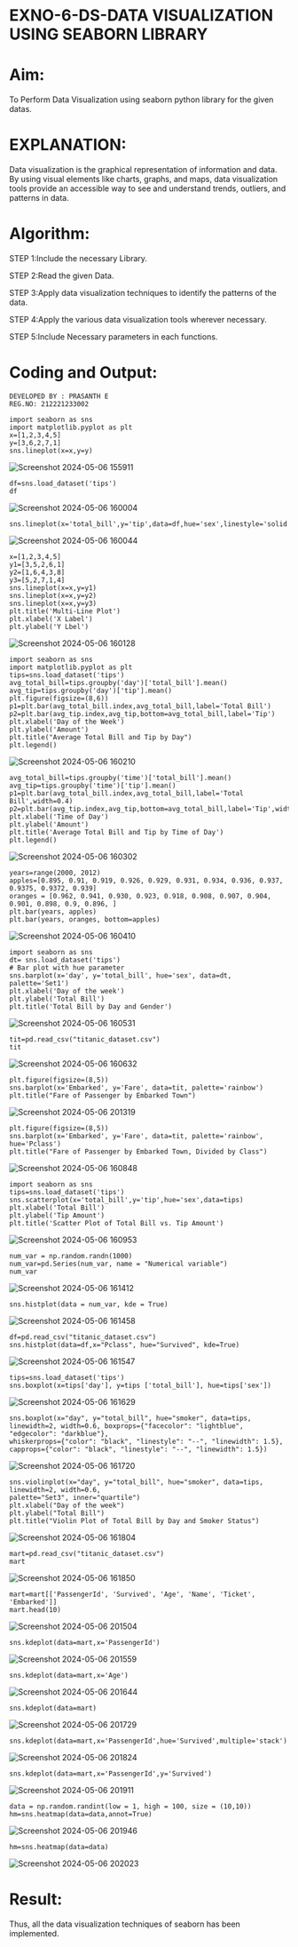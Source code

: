 # EXNO-6-DS-DATA VISUALIZATION USING SEABORN LIBRARY

# Aim:
  To Perform Data Visualization using seaborn python library for the given datas.

# EXPLANATION:
Data visualization is the graphical representation of information and data. By using visual elements like charts, graphs, and maps, data visualization tools provide an accessible way to see and understand trends, outliers, and patterns in data.

# Algorithm:
STEP 1:Include the necessary Library.

STEP 2:Read the given Data.

STEP 3:Apply data visualization techniques to identify the patterns of the data.

STEP 4:Apply the various data visualization tools wherever necessary.

STEP 5:Include Necessary parameters in each functions.

# Coding and Output:
```
DEVELOPED BY : PRASANTH E
REG.NO: 212221233002
```
```
import seaborn as sns
import matplotlib.pyplot as plt
x=[1,2,3,4,5]
y=[3,6,2,7,1]
sns.lineplot(x=x,y=y)
```
![Screenshot 2024-05-06 155911](https://github.com/Anusharonselva/EXNO-6-DS/assets/119405600/49d9b1ca-f56c-4a3c-9f69-2fd60595a9bd)
```
df=sns.load_dataset('tips')
df
```
![Screenshot 2024-05-06 160004](https://github.com/Anusharonselva/EXNO-6-DS/assets/119405600/fd6d7841-8c38-4994-9fbf-85db4897edf7)
```
sns.lineplot(x='total_bill',y='tip',data=df,hue='sex',linestyle='solid',legend='auto')
```
![Screenshot 2024-05-06 160044](https://github.com/Anusharonselva/EXNO-6-DS/assets/119405600/9f5e55e3-a87f-4db0-b679-c7f2f6299e9e)
```
x=[1,2,3,4,5]
y1=[3,5,2,6,1]
y2=[1,6,4,3,8]
y3=[5,2,7,1,4]
sns.lineplot(x=x,y=y1)
sns.lineplot(x=x,y=y2)
sns.lineplot(x=x,y=y3)
plt.title('Multi-Line Plot')
plt.xlabel('X Label')
plt.ylabel('Y Lbel')
```
![Screenshot 2024-05-06 160128](https://github.com/Anusharonselva/EXNO-6-DS/assets/119405600/be2634bf-e69f-4bd7-80c2-961e8e985caa)
```
import seaborn as sns
import matplotlib.pyplot as plt
tips=sns.load_dataset('tips')
avg_total_bill=tips.groupby('day')['total_bill'].mean()
avg_tip=tips.groupby('day')['tip'].mean()
plt.figure(figsize=(8,6))
p1=plt.bar(avg_total_bill.index,avg_total_bill,label='Total Bill')
p2=plt.bar(avg_tip.index,avg_tip,bottom=avg_total_bill,label='Tip')
plt.xlabel('Day of the Week')
plt.ylabel('Amount')
plt.title("Average Total Bill and Tip by Day")
plt.legend()
```
![Screenshot 2024-05-06 160210](https://github.com/Anusharonselva/EXNO-6-DS/assets/119405600/d6e12d89-00ee-4020-9052-95353c75ddfc)
```
avg_total_bill=tips.groupby('time')['total_bill'].mean()
avg_tip=tips.groupby('time')['tip'].mean()
p1=plt.bar(avg_total_bill.index,avg_total_bill,label='Total Bill',width=0.4)
p2=plt.bar(avg_tip.index,avg_tip,bottom=avg_total_bill,label='Tip',width=0.4)
plt.xlabel('Time of Day')
plt.ylabel('Amount')
plt.title('Average Total Bill and Tip by Time of Day')
plt.legend()
```
![Screenshot 2024-05-06 160302](https://github.com/Anusharonselva/EXNO-6-DS/assets/119405600/8b6cf167-f1b1-4125-a1bf-893d015466d2)
```
years=range(2000, 2012)
apples=[0.895, 0.91, 0.919, 0.926, 0.929, 0.931, 0.934, 0.936, 0.937, 0.9375, 0.9372, 0.939] 
oranges = [0.962, 0.941, 0.930, 0.923, 0.918, 0.908, 0.907, 0.904, 0.901, 0.898, 0.9, 0.896, ]
plt.bar(years, apples)
plt.bar(years, oranges, bottom=apples)
```
![Screenshot 2024-05-06 160410](https://github.com/Anusharonselva/EXNO-6-DS/assets/119405600/23c58270-fd80-48b7-b389-f17c79e31534)
```
import seaborn as sns
dt= sns.load_dataset('tips')
# Bar plot with hue parameter
sns.barplot(x='day', y='total_bill', hue='sex', data=dt, palette='Set1')
plt.xlabel('Day of the week')
plt.ylabel('Total Bill')
plt.title('Total Bill by Day and Gender')
```
![Screenshot 2024-05-06 160531](https://github.com/Anusharonselva/EXNO-6-DS/assets/119405600/552ea7af-f178-4ee3-a995-3cea86a3d517)
```
tit=pd.read_csv("titanic_dataset.csv")
tit
```
![Screenshot 2024-05-06 160632](https://github.com/Anusharonselva/EXNO-6-DS/assets/119405600/85bbe2e0-26d9-48f4-a525-dba9676dec9e)
```
plt.figure(figsize=(8,5))
sns.barplot(x='Embarked', y='Fare', data=tit, palette='rainbow') 
plt.title("Fare of Passenger by Embarked Town")
```
![Screenshot 2024-05-06 201319](https://github.com/Anusharonselva/EXNO-6-DS/assets/119405600/04aef0b1-40bc-4ed1-8712-39b11bc5c8de)

```
plt.figure(figsize=(8,5))
sns.barplot(x='Embarked', y='Fare', data=tit, palette='rainbow', hue='Pclass') 
plt.title("Fare of Passenger by Embarked Town, Divided by Class")
```
![Screenshot 2024-05-06 160848](https://github.com/Anusharonselva/EXNO-6-DS/assets/119405600/3abb21a9-8a8f-4e3f-869c-817cd65f372f)
```
import seaborn as sns
tips=sns.load_dataset('tips')
sns.scatterplot(x='total_bill',y='tip',hue='sex',data=tips)
plt.xlabel('Total Bill')
plt.ylabel('Tip Amount')
plt.title('Scatter Plot of Total Bill vs. Tip Amount')
```
![Screenshot 2024-05-06 160953](https://github.com/Anusharonselva/EXNO-6-DS/assets/119405600/69a6d3bd-7a4c-4f22-9ec0-0a395db5bfe5)

```
num_var = np.random.randn(1000)
num_var=pd.Series(num_var, name = "Numerical variable")
num_var
```
![Screenshot 2024-05-06 161412](https://github.com/Anusharonselva/EXNO-6-DS/assets/119405600/9afb2c33-4183-424b-9f6f-a759713f8dff)
```
sns.histplot(data = num_var, kde = True)
```
![Screenshot 2024-05-06 161458](https://github.com/Anusharonselva/EXNO-6-DS/assets/119405600/23c94a65-4311-4ee7-9b6e-7a363ebab670)
```
df=pd.read_csv("titanic_dataset.csv")
sns.histplot(data=df,x="Pclass", hue="Survived", kde=True)
```
![Screenshot 2024-05-06 161547](https://github.com/Anusharonselva/EXNO-6-DS/assets/119405600/d13a9418-892a-453d-b72f-30ac8e87bcbd)
```
tips=sns.load_dataset('tips')
sns.boxplot(x=tips['day'], y=tips ['total_bill'], hue=tips['sex'])
```
![Screenshot 2024-05-06 161629](https://github.com/Anusharonselva/EXNO-6-DS/assets/119405600/e20337b2-2b14-495f-a52f-0af4cf6c1caa)

```
sns.boxplot(x="day", y="total_bill", hue="smoker", data=tips, linewidth=2, width=0.6, boxprops={"facecolor": "lightblue", "edgecolor": "darkblue"},
whiskerprops={"color": "black", "linestyle": "--", "linewidth": 1.5}, capprops={"color": "black", "linestyle": "--", "linewidth": 1.5})
```
![Screenshot 2024-05-06 161720](https://github.com/Anusharonselva/EXNO-6-DS/assets/119405600/5beeead7-5e71-44b9-9f4d-1757c08b717e)
```
sns.violinplot(x="day", y="total_bill", hue="smoker", data=tips, linewidth=2, width=0.6,
palette="Set3", inner="quartile")
plt.xlabel("Day of the week")
plt.ylabel("Total Bill")
plt.title("Violin Plot of Total Bill by Day and Smoker Status")
```
![Screenshot 2024-05-06 161804](https://github.com/Anusharonselva/EXNO-6-DS/assets/119405600/60486938-8a31-476b-9a03-82f02e229ce1)

```
mart=pd.read_csv("titanic_dataset.csv")
mart
```
![Screenshot 2024-05-06 161850](https://github.com/Anusharonselva/EXNO-6-DS/assets/119405600/8fde639d-a3b9-4768-b4d7-fe7ccc6318fb)
```
mart=mart[['PassengerId', 'Survived', 'Age', 'Name', 'Ticket', 'Embarked']] 
mart.head(10)
```
![Screenshot 2024-05-06 201504](https://github.com/Anusharonselva/EXNO-6-DS/assets/119405600/047ec4fb-77ef-4904-9336-4c36470af5ca)
```
sns.kdeplot(data=mart,x='PassengerId')
```
![Screenshot 2024-05-06 201559](https://github.com/Anusharonselva/EXNO-6-DS/assets/119405600/f5e857ca-4b90-4797-9921-009d3801bd42)
```
sns.kdeplot(data=mart,x='Age')
```
![Screenshot 2024-05-06 201644](https://github.com/Anusharonselva/EXNO-6-DS/assets/119405600/08ccbb17-85df-44f2-af62-231d19053113)
```
sns.kdeplot(data=mart)
```
![Screenshot 2024-05-06 201729](https://github.com/Anusharonselva/EXNO-6-DS/assets/119405600/a3a4a863-dafb-4267-be4f-89f875c8594a)
```
sns.kdeplot(data=mart,x='PassengerId',hue='Survived',multiple='stack')
```
![Screenshot 2024-05-06 201824](https://github.com/Anusharonselva/EXNO-6-DS/assets/119405600/3464c54e-9040-42dd-8bdc-4e8307ea657c)
```
sns.kdeplot(data=mart,x='PassengerId',y='Survived')
```
![Screenshot 2024-05-06 201911](https://github.com/Anusharonselva/EXNO-6-DS/assets/119405600/af4205be-34da-4900-968d-dcd16a430976)
```
data = np.random.randint(low = 1, high = 100, size = (10,10))
hm=sns.heatmap(data=data,annot=True)
```
![Screenshot 2024-05-06 201946](https://github.com/Anusharonselva/EXNO-6-DS/assets/119405600/39c01876-fb2e-41e1-8e58-49e786960738)
```
hm=sns.heatmap(data=data)
```
![Screenshot 2024-05-06 202023](https://github.com/Anusharonselva/EXNO-6-DS/assets/119405600/01ef62a5-40a0-4c78-aaac-d2183ea2609b)

# Result:
Thus, all the data visualization techniques of seaborn has been implemented.
